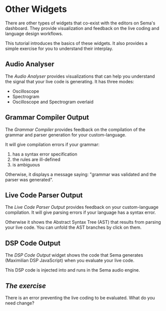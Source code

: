 # Other Widgets

There are other types of widgets that co-exist with the editors on Sema's dashboard. They provide visualization and feedback on the live coding and language design workflows. 

This tutorial introduces the basics of these widgets. It also provides a simple exercise for you to understand their interplay. 

## Audio Analyser

The *Audio Analyser* provides visualizations that can help you understand the signal that your live code is generating. It has three modes: 
* Oscilloscope
* Spectrogram
* Oscilloscope and Spectrogram overlaid

## Grammar Compiler Output

The *Grammar Compiler* provides feedback on the compilation of the grammar and parser generation for your custom-language. 

It will give compilation errors if your grammar: 
 
1. has a syntax error specification
2. the rules are ill-defined
3. is ambiguous

Otherwise, it displays a message saying: "grammar was validated and the parser was generated".

## Live Code Parser Output

The *Live Code Parser Output* provides feedback on your custom-language compilation. It will give parsing errors if your language has a syntax error. 

Otherwise it shows the Abstract Syntax Tree (AST) that results from parsing your live code. You can unfold the AST branches by click on them.

## DSP Code Output 

The *DSP Code Output* widget shows the code that Sema generates (Maximilian DSP JavaScript) when you evaluate your live code. 

This DSP code is injected into and runs in the Sema audio engine.  

## *The exercise* 

There is an error preventing the live coding to be evaluated. What do you need change?

<!-- the Maximilian DSP -->

<!-- ## Post-It Window -->

<!-- The *Post-It* widget  -->

<!-- ## Store Inspector

The *Store Inspector* widget  -->